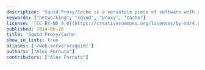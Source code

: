 ```yaml
---
description: 'Squid Proxy/Cache is a versatile piece of software with a variety of uses. These guides detail several use cases for Squid on a Linode'
keywords: ["networking", "sqiud", "proxy", "cache"]
license: '[CC BY-ND 4.0](https://creativecommons.org/licenses/by-nd/4.0)'
published: 2014-06-20
title: 'Squid Proxy/Cache'
show_in_lists: true
aliases: ['/web-servers/squid/']
authors: ["Alex Fornuto"]
contributors: ["Alex Fornuto"]
---
```


